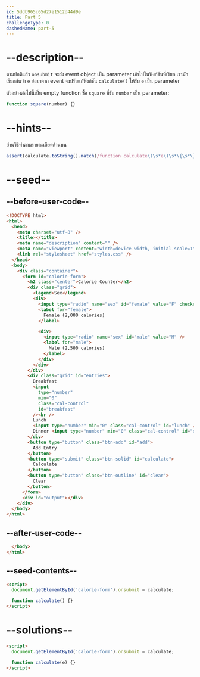 ```yaml
---
id: 5ddb965c65d27e1512d44d9e
title: Part 5
challengeType: 0
dashedName: part-5
---
```


# --description--

ตามปกติแล้ว `onsubmit` จะส่ง event object เป็น parameter เข้าไปในฟังก์ชันที่เรียก เรามักเรียกกันว่า `e` ย่อมาจาก event จงปรับแก้ฟังก์ชัน `calculate()` ให้รับ `e` เป็น parameter

ตัวอย่างต่อไปนี้เป็น empty function ชื่อ `square` ที่รับ `number` เป็น parameter:

```js
function square(number) {}
```

# --hints--

อ่านวิธีทำตามรายละเอียดด้านบน

```js
assert(calculate.toString().match(/function calculate\(\s*e\)\s*\{\s*\}/));
```

# --seed--

## --before-user-code--

```html
<!DOCTYPE html>
<html>
  <head>
    <meta charset="utf-8" />
    <title></title>
    <meta name="description" content="" />
    <meta name="viewport" content="width=device-width, initial-scale=1" />
    <link rel="stylesheet" href="styles.css" />
  </head>
  <body>
    <div class="container">
      <form id="calorie-form">
        <h2 class="center">Calorie Counter</h2>
        <div class="grid">
          <legend>Sex</legend>
          <div>
            <input type="radio" name="sex" id="female" value="F" checked />
            <label for="female">
              Female (2,000 calories)
            </label>

            <div>
              <input type="radio" name="sex" id="male" value="M" />
              <label for="male">
                Male (2,500 calories)
              </label>
            </div>
          </div>
        </div>
        <div class="grid" id="entries">
          Breakfast
          <input
            type="number"
            min="0"
            class="cal-control"
            id="breakfast"
          /><br />
          Lunch
          <input type="number" min="0" class="cal-control" id="lunch" /><br />
          Dinner <input type="number" min="0" class="cal-control" id="dinner" />
        </div>
        <button type="button" class="btn-add" id="add">
          Add Entry
        </button>
        <button type="submit" class="btn-solid" id="calculate">
          Calculate
        </button>
        <button type="button" class="btn-outline" id="clear">
          Clear
        </button>
      </form>
      <div id="output"></div>
    </div>
  </body>
</html>
```

## --after-user-code--

```html
  </body>
</html>
```

## --seed-contents--

```html
<script>
  document.getElementById('calorie-form').onsubmit = calculate;

  function calculate() {}
</script>
```

# --solutions--

```html
<script>
  document.getElementById('calorie-form').onsubmit = calculate;

  function calculate(e) {}
</script>
```
